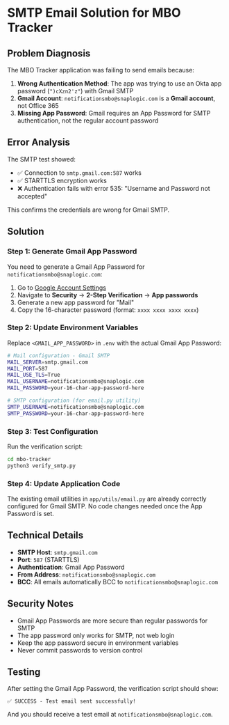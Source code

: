 # SMTP Email Solution for MBO Tracker

## Problem Diagnosis

The MBO Tracker application was failing to send emails because:

1. **Wrong Authentication Method**: The app was trying to use an Okta app password (`")cXzn2'z"`) with Gmail SMTP
2. **Gmail Account**: `notificationsmbo@snaplogic.com` is a **Gmail account**, not Office 365
3. **Missing App Password**: Gmail requires an App Password for SMTP authentication, not the regular account password

## Error Analysis

The SMTP test showed:
- ✅ Connection to `smtp.gmail.com:587` works
- ✅ STARTTLS encryption works  
- ❌ Authentication fails with error 535: "Username and Password not accepted"

This confirms the credentials are wrong for Gmail SMTP.

## Solution

### Step 1: Generate Gmail App Password

You need to generate a Gmail App Password for `notificationsmbo@snaplogic.com`:

1. Go to [Google Account Settings](https://myaccount.google.com/)
2. Navigate to **Security** → **2-Step Verification** → **App passwords**
3. Generate a new app password for "Mail"
4. Copy the 16-character password (format: `xxxx xxxx xxxx xxxx`)

### Step 2: Update Environment Variables

Replace `<GMAIL_APP_PASSWORD>` in `.env` with the actual Gmail App Password:

```bash
# Mail configuration - Gmail SMTP
MAIL_SERVER=smtp.gmail.com
MAIL_PORT=587
MAIL_USE_TLS=True
MAIL_USERNAME=notificationsmbo@snaplogic.com
MAIL_PASSWORD=your-16-char-app-password-here

# SMTP configuration (for email.py utility)
SMTP_USERNAME=notificationsmbo@snaplogic.com
SMTP_PASSWORD=your-16-char-app-password-here
```

### Step 3: Test Configuration

Run the verification script:
```bash
cd mbo-tracker
python3 verify_smtp.py
```

### Step 4: Update Application Code

The existing email utilities in `app/utils/email.py` are already correctly configured for Gmail SMTP. No code changes needed once the App Password is set.

## Technical Details

- **SMTP Host**: `smtp.gmail.com`
- **Port**: `587` (STARTTLS)
- **Authentication**: Gmail App Password
- **From Address**: `notificationsmbo@snaplogic.com`
- **BCC**: All emails automatically BCC to `notificationsmbo@snaplogic.com`

## Security Notes

- Gmail App Passwords are more secure than regular passwords for SMTP
- The app password only works for SMTP, not web login
- Keep the app password secure in environment variables
- Never commit passwords to version control

## Testing

After setting the Gmail App Password, the verification script should show:
```
✅ SUCCESS - Test email sent successfully!
```

And you should receive a test email at `notificationsmbo@snaplogic.com`.